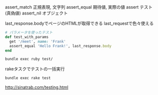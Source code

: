 assert_match 正規表現, 文字列
assert_equal 期待値, 実際の値
assert テスト(真偽値)
assert_nil オブジェクト

last_response.bodyでページのHTMLが取得できる
last_requestで色々使える

```ruby
# パラメータを使ったテスト
def test_with_params
  get '/meet', name: 'Frank'
  assert_equal 'Hello Frank!', last_response.body
end
```

```bash
bundle exec ruby test/
```

rakeタスクでテストの一括実行

```bash
bundle exec rake test
```

http://sinatrab.com/testing.html
